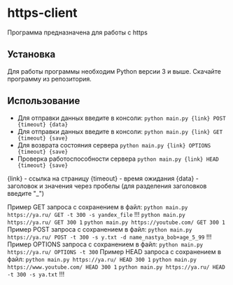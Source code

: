 # https-client

Программа предназначена для работы с https

## Установка

Для работы программы необходим Python версии 3 и выше.
Скачайте программу из репозитория.

## Использование

- Для отправки данных введите в консоли: `python main.py {link} POST {timeout} {data}`
- Для отправки данных введите в консоли: `python main.py {link} GET {timeout} {save}`
- Для возврата состояния сервера `python main.py {link} OPTIONS {timeout} {save}`
- Проверка работоспособности сервера `python main.py {link} HEAD {timeout} {save}`

{link} - ссылка на страницу
{timeout} - время ожидания
{data} - заголовок и значения через пробелы (для разделения заголовков введите "_")

Пример GET запроса с сохранением в файл:
`python main.py https://ya.ru/ GET -t 300 -s yandex_file` !!!
`python main.py https://ya.ru/ GET 300 1`
`python main.py https://youtube.com/ GET 300 1`
Пример POST запроса с сохранением в файл:
`python main.py https://ya.ru/ POST -t 300 -s y.txt -d name_nastya_bob+age_5_99` !!!
Пример OPTIONS запроса с сохранением в файл:
`python main.py https://ya.ru/ OPTIONS -t 300`
Пример HEAD запроса с сохранением в файл:
`python main.py https://ya.ru/ HEAD 300 1`
`python main.py https://www.youtube.com/ HEAD 300 1`
`python main.py https://ya.ru/ HEAD -t 300 -s ya.txt` !!!
